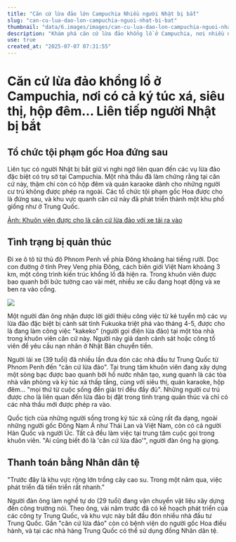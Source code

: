 ```yaml
---
title: "Căn cứ lừa đảo lớn Campuchia Nhiều người Nhật bị bắt"
slug: "can-cu-lua-dao-lon-campuchia-nguoi-nhat-bi-bat"
thumbnail: "data/6.images/images/can-cu-lua-dao-lon-campuchia-nguoi-nhat-bi-bat.webp"
description: "Khám phá căn cứ lừa đảo khổng lồ ở Campuchia, nơi nhiều người Nhật bị bắt giữ. Khuôn viên có đủ tiện nghi, nghi vấn do tội phạm Trung Quốc điều hành."
use: true
created_at: "2025-07-07 07:31:55"
---
```


# Căn cứ lừa đảo khổng lồ ở Campuchia, nơi có cả ký túc xá, siêu thị, hộp đêm... Liên tiếp người Nhật bị bắt

## Tổ chức tội phạm gốc Hoa đứng sau

Liên tục có người Nhật bị bắt giữ vì nghi ngờ liên quan đến các vụ lừa đảo đặc biệt có trụ sở tại Campuchia. Một nhà thầu đã làm chứng rằng tại căn cứ này, thậm chí còn có hộp đêm và quán karaoke dành cho những người cư trú không được phép ra ngoài. Các tổ chức tội phạm gốc Hoa được cho là đứng sau, và khu vực quanh căn cứ này đã phát triển thành một khu phố giống như ở Trung Quốc.

[Ảnh: Khuôn viên được cho là căn cứ lừa đảo với xe tải ra vào](https://www.yomiuri.co.jp/pluralphoto/20250707-OYT1I50005/?from=yhd)

## Tình trạng bị quản thúc

Đi xe ô tô từ thủ đô Phnom Penh về phía Đông khoảng hai tiếng rưỡi. Dọc con đường ở tỉnh Prey Veng phía Đông, cách biên giới Việt Nam khoảng 3 km, một công trình kiến trúc khổng lồ đã hiện ra. Trong khuôn viên được bao quanh bởi bức tường cao vài mét, nhiều xe cẩu đang hoạt động và xe ben ra vào cổng.

![](/images/20250707-00050003-yom-000-4-view.webp)

Một người đàn ông nhận được lời giới thiệu công việc từ kẻ tuyển mộ các vụ lừa đảo đặc biệt bị cảnh sát tỉnh Fukuoka triệt phá vào tháng 4-5, được cho là đang làm công việc "kakeko" (người gọi điện lừa đảo) tại một tòa nhà trong khuôn viên căn cứ này. Người này giả danh cảnh sát hoặc công tố viên để yêu cầu nạn nhân ở Nhật Bản chuyển tiền.

Người lái xe (39 tuổi) đã nhiều lần đưa đón các nhà đầu tư Trung Quốc từ Phnom Penh đến "căn cứ lừa đảo". Tại trung tâm khuôn viên đang xây dựng một sòng bạc được bao quanh bởi hồ nước nhân tạo, xung quanh là các tòa nhà văn phòng và ký túc xá thấp tầng, cùng với siêu thị, quán karaoke, hộp đêm... "mọi thứ từ cuộc sống đến giải trí đều đầy đủ". Những người cư trú được cho là liên quan đến lừa đảo bị đặt trong tình trạng quản thúc và chỉ có các nhà thầu mới được phép ra vào.

Quốc tịch của những người sống trong ký túc xá cũng rất đa dạng, ngoài những người gốc Đông Nam Á như Thái Lan và Việt Nam, còn có cả người Hàn Quốc và người Úc. Tất cả đều làm việc tại trung tâm cuộc gọi trong khuôn viên. "Ai cũng biết đó là 'căn cứ lừa đảo'", người đàn ông hạ giọng.

## Thanh toán bằng Nhân dân tệ

"Trước đây là khu vực rộng lớn trồng cây cao su. Trong một năm qua, việc phát triển đã tiến triển rất nhanh."

Người đàn ông làm nghề tự do (29 tuổi) đang vận chuyển vật liệu xây dựng đến công trường nói. Theo ông, vài năm trước đã có kế hoạch phát triển của các công ty Trung Quốc, và khu vực này bắt đầu đón nhiều nhà đầu tư Trung Quốc. Gần "căn cứ lừa đảo" còn có bệnh viện do người gốc Hoa điều hành, và tại các nhà hàng Trung Quốc có thể sử dụng đồng Nhân dân tệ.